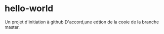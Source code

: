 # hello-world
Un projet d'initiation à github
D'accord,une edtion de la cooie de la branche master.

